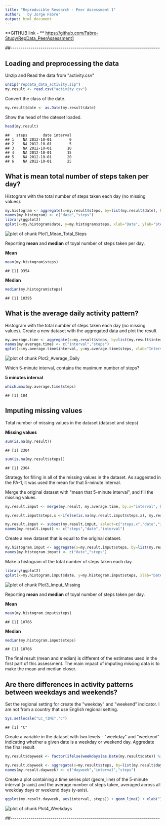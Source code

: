 ```yaml
---
title: "Reproducible Research - Peer Assessment 1"
author: ' by Jorge Fabre'
output: html_document
---
```


**GITHUB link - **
<https://github.com/Fabre-Study/RepData_PeerAssessment1>

##---------------------------------------------------------------------------

## Loading and preprocessing the data

Unzip and Read the data from "activity.csv"


```r
unzip("repdata_data_activity.zip")
my.result <- read.csv("activity.csv")
```

Convert the class of the date.


```r
my.result$date <- as.Date(my.result$date)
```

Show the head of the dateset loaded.


```r
head(my.result)
```

```
##   steps       date interval
## 1    NA 2012-10-01        0
## 2    NA 2012-10-01        5
## 3    NA 2012-10-01       10
## 4    NA 2012-10-01       15
## 5    NA 2012-10-01       20
## 6    NA 2012-10-01       25
```

## What is mean total number of steps taken per day?

Histogram with the total number of steps taken each day (no missing values).


```r
my.histogram <- aggregate(x=my.result$steps, by=list(my.result$date), FUN=sum, na.rm=TRUE)
names(my.histogram) <- c("date","steps")
library(ggplot2)
qplot(x=my.histogram$date, y=my.histogram$steps, xlab="Date", ylab="Steps", stat = "identity", geom="bar")
```

![plot of chunk Plot1_Mean_Total_Steps](figure/Plot1_Mean_Total_Steps.png) 

Reporting **mean** and **median** of toyal number of steps taken per day.

**Mean**

```r
mean(my.histogram$steps)
```

```
## [1] 9354
```

**Median**

```r
median(my.histogram$steps)
```

```
## [1] 10395
```

## What is the average daily activity pattern?

Histogram with the total number of steps taken each day (no missing values).
Create a new dataset with the aggregated data and plot the result.


```r
my.average.time <- aggregate(x=my.result$steps, by=list(my.result$interval), FUN=mean, na.rm=TRUE)
names(my.average.time) <- c("interval","steps")
qplot(x=my.average.time$interval, y=my.average.time$steps, xlab="Interval (5min)", ylab="Steps", stat = "identity", geom="line")
```

![plot of chunk Plot2_Average_Daily](figure/Plot2_Average_Daily.png) 

Which 5-minute interval, contains the maximum number of steps?

**5 minutes interval**

```r
which.max(my.average.time$steps)
```

```
## [1] 104
```

## Imputing missing values

Total number of missing values in the dataset (dataset and steps)

**Missing values**

```r
sum(is.na(my.result))
```

```
## [1] 2304
```

```r
sum(is.na(my.result$steps))
```

```
## [1] 2304
```

Strategy for filling in all of the missing values in the dataset. As suggested in the PA-1, it was used the mean for that 5-minute interval.

Merge the original dataset with "mean that 5-minute interval", and fill the missing values.

```r
my.result.imput <- merge(my.result, my.average.time, by.x="interval", by.y="interval")

my.result.imput$steps.x <-ifelse(is.na(my.result.imput$steps.x), my.result.imput$steps.y, my.result.imput$steps.x)

my.result.imput <- subset(my.result.imput, select=c("steps.x","date","interval"))
names(my.result.imput) <- c("steps","date","interval")
```

Create a new dataset that is equal to the original dataset.

```r
my.histogram.imput <- aggregate(x=my.result.imput$steps, by=list(my.result.imput$date), FUN=sum, na.rm=TRUE)
names(my.histogram.imput) <- c("date","steps")
```

Make a histogram of the total number of steps taken each day. 

```r
library(ggplot2)
qplot(x=my.histogram.imput$date, y=my.histogram.imput$steps, xlab="Date", ylab="Steps", stat = "identity", geom="bar")
```

![plot of chunk Plot3_Imput_Missing](figure/Plot3_Imput_Missing.png) 

Reporting **mean** and **median** of toyal number of steps taken per day.

**Mean**

```r
mean(my.histogram.imput$steps)
```

```
## [1] 10766
```

**Median**

```r
median(my.histogram.imput$steps)
```

```
## [1] 10766
```

The final result (mean and median) is different of the estimates used in the first part of this assessment. The main impact of imputing missing data is to make the mean and median closer.

## Are there differences in activity patterns between weekdays and weekends?

Set the regional setting for create the "weekday" and "weekend" indicator.
I am not from a country that use English regional setting.

```r
Sys.setlocale("LC_TIME","C")
```

```
## [1] "C"
```

Create a variable in the dataset with two levels - "weekday" and "weekend" indicating whether a given date is a weekday or weekend day. Aggredate the final result.


```r
my.result$dayweek <- factor(ifelse(weekdays(as.Date(my.result$date)) %in% c("Saturday", "Sunday"),"weekend","weekday"))

my.result.dayweek <- aggregate(x=my.result$steps, by=list(my.result$dayweek, my.result$interval), FUN=mean, na.rm=TRUE)
names(my.result.dayweek) <- c("dayweek","interval","steps")
```

Create a plot containing a time series plot (geom_line) of the 5-minute interval (x-axis) and the average number of steps taken, averaged across all weekday days or weekend days (y-axis).

```r
ggplot(my.result.dayweek, aes(interval, steps)) + geom_line() + xlab("Interval") + ylab("Mean number of steps") + facet_grid(. ~ dayweek)
```

![plot of chunk Plot4_Weekdays](figure/Plot4_Weekdays.png) 

##---------------------------------------------------------------------------
